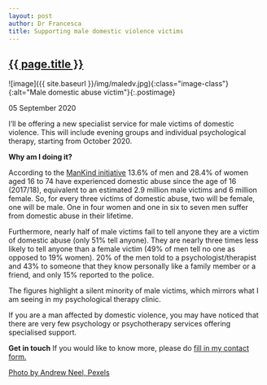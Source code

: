 ```yaml
---
layout: post
author: Dr Francesca
title: Supporting male domestic violence victims
---
```


 <h2 class="postheader"><a href="{{ site.baseurl }}{{ page.url }}">{{ page.title }}</a></h2>


![image]({{ site.baseurl }}/img/maledv.jpg){:class="image-class"}{:alt="Male domestic abuse victim"}{:.postimage}

<p class="blogdate">05 September 2020</p>


I’ll be offering a new specialist service for male victims of domestic violence.  This will include evening groups and individual psychological therapy, starting from October 2020.

<strong>Why am I doing it?</strong>

According to the <a href="https://www.mankind.org.uk/wp-content/uploads/2020/03/50-Key-Facts-about-Male-Victims-of-Domestic-Abuse-and-Partner-Abuse-March-2020-final.pdf">ManKind initiative</a> 13.6% of men and 28.4% of women aged 16 to 74 have experienced domestic abuse since the age of 16 (2017/18), equivalent to an estimated 2.9 million male victims and 6 million female. So, for every three victims of domestic abuse, two will be female, one will be male. One in four women and one in six to seven men suffer from domestic abuse in their lifetime.

Furthermore, nearly half of male victims fail to tell anyone they are a victim of domestic abuse (only 51% tell anyone). They are nearly three times less likely to tell anyone than a female victim (49% of men tell no one as opposed to 19% women). 20% of the men told to a psychologist/therapist and 43% to someone that they know personally like a family member or a friend, and only 15% reported to the police.

The figures highlight a silent minority of male victims, which mirrors what I am seeing in my psychological therapy clinic.

If you are a man affected by domestic violence, you may have noticed that there are very few psychology or psychotherapy services offering specialised support.

<strong>Get in touch</strong>
If you would like to know more, please do <a href="https://drfrancesca.co.uk/contact">fill in my contact form.</a>


<a href="https://www.pexels.com/photo/photo-of-man-leaning-on-wooden-table-3132388/">Photo by Andrew Neel, Pexels</a>



<br>
<div class="sharethis-inline-share-buttons"></div>
<br>
